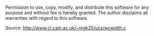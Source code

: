 Permission to use, copy, modify, and distribute this software
for any purpose and without fee is hereby granted. The author
disclaims all warranties with regard to this software.

Source: http://www.cl.cam.ac.uk/~mgk25/ucs/wcwidth.c
